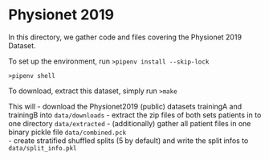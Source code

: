 # Physionet 2019

In this directory, we gather code and files covering the Physionet 2019 Dataset.

To set up the environment, run 
```>pipenv install --skip-lock```

```>pipenv shell```

To download, extract this dataset, simply run 
```>make```

This will 
    - download the Physionet2019 (public) datasets trainingA and trainingB into ```data/downloads```
    - extract the zip files of both sets patients in to one directory ```data/extracted```
    - (additionally) gather all patient files in one binary pickle file ```data/combined.pck```    
    - create stratified shuffled splits (5 by default) and write the split infos to  ```data/split_info.pkl```    
